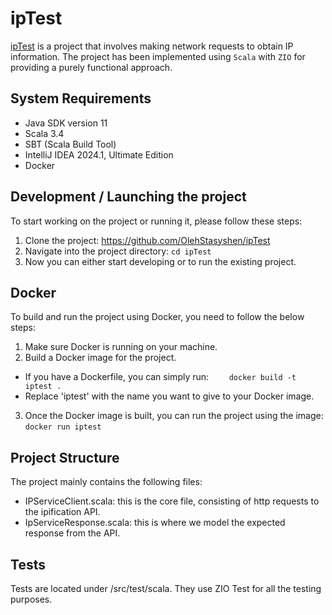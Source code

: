# ipTest
[ipTest](https://github.com/yourname/ipTest) is a project that involves making network requests to obtain IP information. The project has been implemented using `Scala` with `ZIO` for providing a purely functional approach.

## System Requirements
- Java SDK version 11
- Scala 3.4
- SBT (Scala Build Tool)
- IntelliJ IDEA 2024.1, Ultimate Edition
- Docker

## Development / Launching the project

To start working on the project or running it, please follow these steps:

1. Clone the project: https://github.com/OlehStasyshen/ipTest
2. Navigate into the project directory:
   ``cd ipTest``
3. Now you can either start developing or to run the existing project.

## Docker
To build and run the project using Docker, you need to follow the below steps:
1. Make sure Docker is running on your machine.
2. Build a Docker image for the project.
 - If you have a Dockerfile, you can simply run:
    ``    docker build -t iptest .``
 - Replace 'iptest' with the name you want to give to your Docker image.
3. Once the Docker image is built, you can run the project using the image:
    ``docker run iptest``
## Project Structure
The project mainly contains the following files:

 - IPServiceClient.scala: this is the core file, consisting of http requests to the ipification API.
 - IpServiceResponse.scala: this is where we model the expected response from the API.

## Tests
Tests are located under /src/test/scala. They use ZIO Test for all the testing purposes.